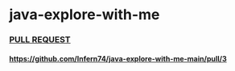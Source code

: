 # java-explore-with-me
### [PULL REQUEST](https://github.com/Infern74/java-explore-with-me-main/pull/3)  
#### https://github.com/Infern74/java-explore-with-me-main/pull/3